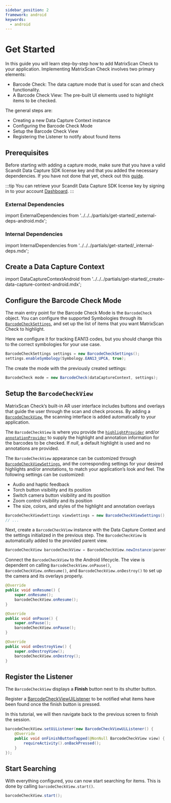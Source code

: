 ```yaml
---
sidebar_position: 2
framework: android
keywords:
  - android
---
```


# Get Started

In this guide you will learn step-by-step how to add MatrixScan Check to your application. Implementing MatrixScan Check involves two primary elements:

- Barcode Check: The data capture mode that is used for scan and check functionality.
- A Barcode Check View: The pre-built UI elements used to highlight items to be checked.

The general steps are:

- Creating a new Data Capture Context instance
- Configuring the Barcode Check Mode
- Setup the Barcode Check View
- Registering the Listener to notify about found items

## Prerequisites

Before starting with adding a capture mode, make sure that you have a valid Scandit Data Capture SDK license key and that you added the necessary dependencies. If you have not done that yet, check out this [guide](/sdks/android/add-sdk).

:::tip
You can retrieve your Scandit Data Capture SDK license key by signing in to your account [Dashboard](https://ssl.scandit.com/dashboard/sign-in).
:::

### External Dependencies

import ExternalDependencies from '../../../partials/get-started/_external-deps-android.mdx';

<ExternalDependencies/>

### Internal Dependencies

import InternalDependencies from '../../../partials/get-started/_internal-deps.mdx';

<InternalDependencies/>

## Create a Data Capture Context

import DataCaptureContextAndroid from '../../../partials/get-started/_create-data-capture-context-android.mdx';

<DataCaptureContextAndroid/>

## Configure the Barcode Check Mode

The main entry point for the Barcode Check Mode is the `BarcodeCheck` object. You can configure the supported Symbologies through its [`BarcodeCheckSettings`](https://docs.scandit.com/data-capture-sdk/android/barcode-capture/api/barcode-check-settings.html), and set up the list of items that you want MatrixScan Check to highlight.

Here we configure it for tracking EAN13 codes, but you should change this to the correct symbologies for your use case.

```java
BarcodeCheckSettings settings = new BarcodeCheckSettings();
settings.enableSymbology(Symbology.EAN13_UPCA, true);
```

The create the mode with the previously created settings:

```java
BarcodeCheck mode = new BarcodeCheck(dataCaptureContext, settings);
```

## Setup the `BarcodeCheckView`

MatrixScan Check’s built-in AR user interface includes buttons and overlays that guide the user through the scan and check process. By adding a [`BarcodeCheckView`](https://docs.scandit.com/data-capture-sdk/android/barcode-capture/api/ui/barcode-check-view.html#class-scandit.datacapture.barcode.check.ui.BarcodeCheckView), the scanning interface is added automatically to your application.

The `BarcodeCheckView` is where you provide the [`highlightProvider`](https://docs.scandit.com/data-capture-sdk/android/barcode-capture/api/ui/barcode-check-view.html#property-scandit.datacapture.barcode.check.ui.BarcodeCheckView.HighlightProvider) and/or [`annotationProvider`](https://docs.scandit.com/data-capture-sdk/android/barcode-capture/api/ui/barcode-check-view.html#property-scandit.datacapture.barcode.check.ui.BarcodeCheckView.AnnotationProvider) to supply the highlight and annotation information for the barcodes to be checked. If *null*, a default highlight is used and no annotations are provided.

The `BarcodeCheckView` appearance can be customized through [`BarcodeCheckViewSettings`](https://docs.scandit.com/data-capture-sdk/android/barcode-capture/api/ui/barcode-check-view-settings.html#class-scandit.datacapture.barcode.check.ui.BarcodeCheckViewSettings), and the corresponding settings for your desired highlights and/or annotations, to match your application’s look and feel. The following settings can be customized:

* Audio and haptic feedback
* Torch button visibility and its position
* Switch camera button visibility and its position
* Zoom control visibility and its position
* The size, colors, and styles of the highlight and annotation overlays

```java
BarcodeCheckViewSettings viewSettings = new BarcodeCheckViewSettings();
// ...
```

Next, create a `BarcodeCheckView` instance with the Data Capture Context and the settings initialized in the previous step. The `BarcodeCheckView` is automatically added to the provided parent view.

```java
BarcodeCheckView barcodeCheckView = BarcodeCheckView.newInstance(parentView, dataCaptureContext, mode, viewSettings);
```

Connect the `BarcodeCheckView` to the Android lifecycle. The view is dependent on calling `BarcodeCheckView.onPause()`, `BarcodeCheckView.onResume()`, and `BarcodeCheckView.onDestroy()` to set up the camera and its overlays properly.

```java
@Override
public void onResume() {
    super.onResume();
    barcodeCheckView.onResume();
}

@Override
public void onPause() {
    super.onPause();
    barcodeCheckView.onPause();
}

@Override
public void onDestroyView() {
    super.onDestroyView(); 
    barcodeCheckView.onDestroy();
}
```

## Register the Listener

The `BarcodeCheckView` displays a **Finish** button next to its shutter button. 

Register a [BarcodeCheckViewUiListener](https://docs.scandit.com/data-capture-sdk/android/barcode-capture/api/ui/barcode-check-view.html#interface-scandit.datacapture.barcode.check.ui.IBarcodeCheckViewUiListener) to be notified what items have been found once the finish button is pressed.

In this tutorial, we will then navigate back to the previous screen to finish the session.

```java
barcodeCheckView.setUiListener(new BarcodeCheckViewUiListener() {
    @Override
    public void onFinishButtonTapped(@NonNull BarcodeCheckView view) {
        requireActivity().onBackPressed();
    }
});
```

## Start Searching

With everything configured, you can now start searching for items. This is done by calling `barcodeCheckView.start()`.

```java
barcodeCheckView.start();
```
